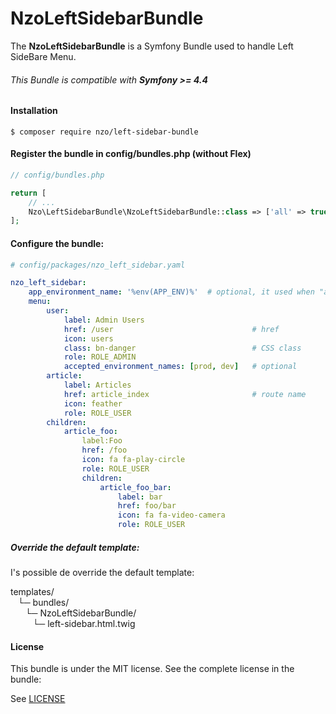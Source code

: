 NzoLeftSidebarBundle
====================

The **NzoLeftSidebarBundle** is a Symfony Bundle used to handle Left SideBare Menu.

###### This Bundle is compatible with **Symfony >= 4.4**

#### Installation

```
$ composer require nzo/left-sidebar-bundle
```

#### Register the bundle in config/bundles.php (without Flex)


``` php
// config/bundles.php

return [
    // ...
    Nzo\LeftSidebarBundle\NzoLeftSidebarBundle::class => ['all' => true],
];
```

#### Configure the bundle:

``` yml
# config/packages/nzo_left_sidebar.yaml

nzo_left_sidebar:
    app_environment_name: '%env(APP_ENV)%'  # optional, it used when "accepted_environment_names" parameter is set.
    menu:
        user:
            label: Admin Users
            href: /user                               # href
            icon: users
            class: bn-danger                          # CSS class
            role: ROLE_ADMIN
            accepted_environment_names: [prod, dev]   # optional
        article:
            label: Articles
            href: article_index                       # route name
            icon: feather
            role: ROLE_USER
        children:
            article_foo:
                label:Foo
                href: /foo
                icon: fa fa-play-circle
                role: ROLE_USER
                children:
                    article_foo_bar:
                        label: bar
                        href: foo/bar
                        icon: fa fa-video-camera
                        role: ROLE_USER
```

##### Override the default template:
I's possible de override the default template:

templates/  
&nbsp;&nbsp;&nbsp;└─ bundles/  
&nbsp;&nbsp;&nbsp;&nbsp;&nbsp;&nbsp;└─ NzoLeftSidebarBundle/  
&nbsp;&nbsp;&nbsp;&nbsp;&nbsp;&nbsp;&nbsp;&nbsp;&nbsp;└─ left-sidebar.html.twig  

#### License

This bundle is under the MIT license. See the complete license in the bundle:

See [LICENSE](https://github.com/nayzo/NzoLeftSidebarBundle/tree/master/LICENSE)
